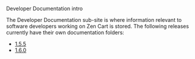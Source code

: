 Developer Documentation intro

The Developer Documentation sub-site is where information relevant 
to software developers working on Zen Cart is stored.  The 
following releases currently have their own documentation folders: 

- [1.5.5](1.5.5)
- [1.6.0](1.6)

